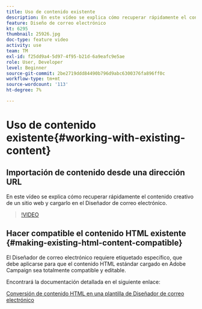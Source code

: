 ```yaml
---
title: Uso de contenido existente
description: En este vídeo se explica cómo recuperar rápidamente el contenido creativo de un sitio web y cargarlo en el Diseñador de correo electrónico.
feature: Diseño de correo electrónico
kt: 6295
thumbnail: 25926.jpg
doc-type: feature video
activity: use
team: TM
exl-id: f25dd9a4-5d97-4f95-b21d-6a9eafc9e5ae
role: User, Developer
level: Beginner
source-git-commit: 2be2719ddd84490b796d9abc6300376fa896ff0c
workflow-type: tm+mt
source-wordcount: '113'
ht-degree: 7%

---
```


# Uso de contenido existente{#working-with-existing-content}

## Importación de contenido desde una dirección URL

En este vídeo se explica cómo recuperar rápidamente el contenido creativo de un sitio web y cargarlo en el Diseñador de correo electrónico.

>[!VIDEO](https://video.tv.adobe.com/v/25926?quality=12)

## Hacer compatible el contenido HTML existente {#making-existing-html-content-compatible}

El Diseñador de correo electrónico requiere etiquetado específico, que debe aplicarse para que el contenido HTML estándar cargado en Adobe Campaign sea totalmente compatible y editable.

Encontrará la documentación detallada en el siguiente enlace:

[Conversión de contenido HTML en una plantilla de Diseñador de correo electrónico](https://docs.adobe.com/content/help/en/campaign-standard/using/designing-content/building-email-content/using-existing-content.html#converting-an-html-content)
